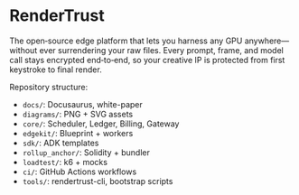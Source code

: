 # RenderTrust

The open‑source edge platform that lets you harness any GPU anywhere—without ever surrendering your raw files. Every prompt, frame, and model call stays encrypted end‑to‑end, so your creative IP is protected from first keystroke to final render.

Repository structure:

- `docs/`: Docusaurus, white-paper
- `diagrams/`: PNG + SVG assets
- `core/`: Scheduler, Ledger, Billing, Gateway
- `edgekit/`: Blueprint + workers
- `sdk/`: ADK templates
- `rollup_anchor/`: Solidity + bundler
- `loadtest/`: k6 + mocks
- `ci/`: GitHub Actions workflows
- `tools/`: rendertrust-cli, bootstrap scripts
